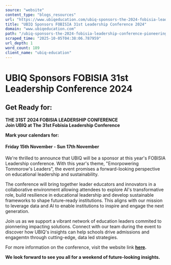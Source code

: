 ```yaml
---
source: "website"
content_type: "blogs_resources"
url: "https://www.ubiqeducation.com/ubiq-sponsors-the-2024-fobisia-leadership-conference-pioneering-new-paths-in-education"
title: "UBIQ Sponsors FOBISIA 31st Leadership Conference 2024"
domain: "www.ubiqeducation.com"
path: "/ubiq-sponsors-the-2024-fobisia-leadership-conference-pioneering-new-paths-in-education"
scraped_time: "2025-10-05T04:38:06.787959"
url_depth: 1
word_count: 189
client_name: "ubiq-education"
---
```


# UBIQ Sponsors FOBISIA 31st Leadership Conference 2024

## Get Ready for:

**THE 31ST 2024 FOBISIA LEADERSHIP CONFERENCE**  
**Join UBIQ at The 31st Fobisia Leadership Conference**

**Mark your calendars for:**

#### Friday 15th November - Sun 17th November

We're thrilled to announce that UBIQ will be a sponsor at this year's FOBISIA Leadership conference. With this year's theme, "Emorpowering Tommorow's Leaders", the event promises a forward-looking perspective on educational leadership and sustainability.

The conference will bring together leader educators and innovators in a collaborative environment allowing attendees to explore AI's transformative role, build resilience in educational leadership and develop sustainable frameworks to shape future-ready institutions. This aligns with our mission to leverage data and AI to enable institutions to inspire and engage the next generation.

Join us as we support a vibrant network of education leaders commited to pionnering impacting solutions. Connect with our team during the event to discover how UBIQ's insights can help schools drive admissions and engagemtn through cutting-edge, data led strategies.

For more information on the conference, visit the website link **[here](https://www.fobisia.org/conferences/leadership-conference/15-17-november-2024).**

**We look forward to see you all for a weekend of future-looking insights.**